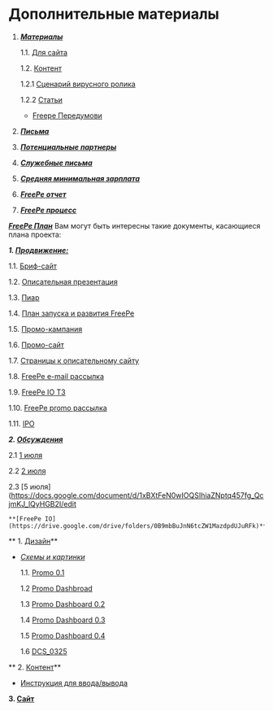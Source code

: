 # Дополнительные материалы

1. ***[Материалы](https://drive.google.com/drive/folders/0B9mbBuJnN6tcc2pHV0pKTzljSTA)***

   1.1. [Для сайта](https://drive.google.com/drive/folders/0B9mbBuJnN6tcX2tzS1llYWptaEU)
   
   1.2. [Контент](https://drive.google.com/drive/folders/0B9mbBuJnN6tcMS1nMmNBRkV3NDg)

    1.2.1 [Сценарий вирусного ролика](https://docs.google.com/document/d/1vJKl1VZGFVpzy0ZXCU5FHqbG9mrKVtUnNXMdRRt6lAs/edit?usp=drive_web)

    1.2.2 [Статьи](https://drive.google.com/drive/folders/0B9mbBuJnN6tcT05vS2FBQzNIcWs) 

     - [Freepe Передумови ](https://docs.google.com/document/d/1ntTl5_PAAbp4aCxPbfE1IpwiamuPrZuBk4s7RqkE4uA/edit?usp=drive_web)

2. ***[Письма](https://drive.google.com/drive/folders/0B9mbBuJnN6tcRjNSMEJ2dVdLMmc)***

3. ***[Потенциальные партнеры](https://docs.google.com/spreadsheets/d/1CEjAu35q0bsh9CmuZq7L7WeW8r54ApLZhDELFaAUGcE/edit?usp=drive_web)***

4. ***[Служебные письма](https://drive.google.com/drive/folders/0B9mbBuJnN6tcRjNSMEJ2dVdLMmc)***

5. ***[Средняя минимальная зарплата](https://docs.google.com/spreadsheets/d/1qJUdpg92HsaAt8gsHROI2laoGqZe-Heo2fxZcWoDVgY/edit?usp=drive_web)***

6. ***[FreePe отчет](https://docs.google.com/spreadsheets/d/1_7xJDyoCAJZT98oaBo4tNqVLSCIdAgJUU3CUlhbph1A/edit?usp=drive_web)***

7. ***[FreePe процесс](https://docs.google.com/document/d/1XDXSa8o4oHrpqb6wYGIB9uT2oCLU_T30Lug_vMEBaiY/edit?usp=drive_web)***

***[FreePe План](https://docs.google.com/document/d/1_hDmjx08lg2cCoeotdH0_NUG3NBoR0pVrTApEBAYYfM/edit?usp=drive_web)***
Вам могут быть интересны такие документы, касающиеся плана проекта:

***1. [Продвижение:](https://drive.google.com/drive/folders/0B9mbBuJnN6tcU1BSb0FsQ09QS3M)***

   1.1. [Бриф-сайт](https://drive.google.com/drive/folders/0B9mbBuJnN6tcU1BSb0FsQ09QS3M)

   1.2. [Описательная презентация](https://drive.google.com/drive/folders/0B9mbBuJnN6tcU1BSb0FsQ09QS3M)

   1.3. [Пиар](https://docs.google.com/spreadsheets/d/1aL9fZSJ0ozQNsCxrQtZoEE7B2MJLuO0ZhQNQnw0H9V0/edit)

   1.4. [План запуска и развития FreePe](https://docs.google.com/spreadsheets/d/1KFvC2mrwqpSyrADgCuDlWN9wyLC4XjzRVVT-JqdCXOg/edit?usp=drive_web)

   1.5. [Промо-кампания](https://docs.google.com/document/d/1-0VKrlSL1n-wIzEu850kpwqyzyBIlYziqAY7i89cJKU/edit?usp=drive_web)

   1.6. [Промо-сайт](https://docs.google.com/spreadsheets/d/1eqssQkY6am-Kh3MXrvuKYGyh7vxrAWR_c1TO8Y9u3nc/edit?usp=drive_web)

   1.7. [Страницы к описательному сайту](https://docs.google.com/document/d/1AneaBfdaqsETjBvdvsS1UagiDr8iFTeg0EvChDJoF6o/edit?usp=drive_web)

   1.8. [FreePe e-mail рассылка](https://docs.google.com/document/d/1O6Z8nDI6G3FlHrVCb_P_RusaYSaLK-GOaN09V4oi2d0/edit?usp=drive_web)

   1.9. [FreePe IO ТЗ](https://docs.google.com/document/d/1zZZivjemA7UUW0g-g6cY0Bb1k45qtDnHTrDgrRfjZ5s/edit?usp=drive_web)

   1.10. [FreePe promo рассылка](https://docs.google.com/document/d/1eDgm9qVTjiI0gFAKWd50j2zp8mn0tzS9DHJC7oh7HM8/edit?usp=drive_web)

   1.11. [IPO](https://docs.google.com/spreadsheets/d/18kOAe5WlSwp84s3OSRXwh79oElds3t00YhoNiAOjjhQ/edit?usp=drive_web)


***2. [Обсуждения](https://drive.google.com/drive/folders/0B9biSVDYIz5yTmx2bUUwNEt0aEE)***

   2.1 [1 июля](https://docs.google.com/document/d/188RlLa40Hf3cqnhjBV2aSLtCF_DdXen6vW0GS0jAa-E/edit#heading=h.uu8jbs5kxjhl) 

   2.2 [2 июля](https://docs.google.com/document/d/1Dz7qjxjHe6kOZwy2bEKIRoWI4i2If0O1Q8nTd_4jogA/edit)

   2.3 [5 июля](https://docs.google.com/document/d/1xBXtFeN0wIOQSIhiaZNptq457fg_QcjmKJ_lQyHGB2I/edit
   
    **[FreePe IO](https://drive.google.com/drive/folders/0B9mbBuJnN6tcZW1MazdpdUJuRFk)**
 
 ** 1. [Дизайн](https://drive.google.com/drive/folders/0B9mbBuJnN6tcbnZoNjlteHo5cWs)**

 - *[Схемы и картинки](https://drive.google.com/drive/folders/0B9CwmYusE2BsWmFhY2htVkNjYjA)*
     
    1.1. [Promo 0.1](https://drive.google.com/drive/folders/0B9CwmYusE2BsWmFhY2htVkNjYjA)
    
    1.2 [Promo Dashbroad](https://drive.google.com/drive/folders/0B9CwmYusE2BsWmFhY2htVkNjYjA)

    1.3 [Promo Dashboard 0.2](https://drive.google.com/drive/folders/0B9CwmYusE2BsWmFhY2htVkNjYjA) 

    1.4 [Promo Dashboard 0.3](https://drive.google.com/drive/folders/0B9CwmYusE2BsWmFhY2htVkNjYjA)

   1.5 [Promo Dashboard 0.4](https://drive.google.com/drive/folders/0B9CwmYusE2BsWmFhY2htVkNjYjA)

   1.6 [DCS_0325](https://drive.google.com/drive/folders/0B9CwmYusE2BsWmFhY2htVkNjYjA)

** 2. [Контент](https://drive.google.com/drive/folders/0B9mbBuJnN6tcZW1MazdpdUJuRFk)**

  - [Инструкция для ввода/вывода](https://docs.google.com/spreadsheets/d/1b0xJrlCCppIwiLrVvIXOZrEUUT8SlODPo4dw6t0DRK4/edit?usp=drive_web)

  
  **3. [Сайт](https://drive.google.com/drive/folders/0B9mbBuJnN6tcaTlReHF1Mm1kOEE)**
